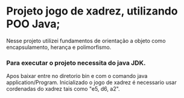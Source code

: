 # Projeto jogo de xadrez, utilizando POO Java;
 Nesse projeto utilizei fundamentos de orientação a objeto como encapsulamento, herança e polimorfismo.
 ### Para executar o projeto necessita do java JDK. 
Apos baixar entre no diretorio bin e com o comando  java application/Program.
Inicializado o jogo de xadrez é necessario usar cordenadas do xadrez tais como "e5, d6, a2".

